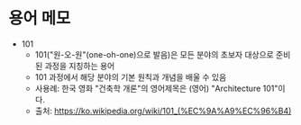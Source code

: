 # 용어 메모
* 101
  * 101("원-오-원"(one-oh-one)으로 발음)은 모든 분야의 초보자 대상으로 준비된 과정을 지칭하는 용어
  * 101 과정에서 해당 분야의 기본 원칙과 개념을 배울 수 있음
  * 사용례: 한국 영화 "건축학 개론"의 영어제목은 (영어) "Architecture 101"이다.
  * 출처: https://ko.wikipedia.org/wiki/101_(%EC%9A%A9%EC%96%B4)
